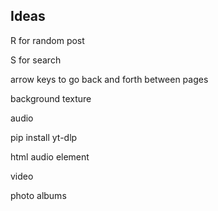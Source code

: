 
## Ideas 

R for random post

S for search

arrow keys to go back and forth between pages 

background texture 

audio 

pip install yt-dlp

html audio element 

video 

photo albums 






